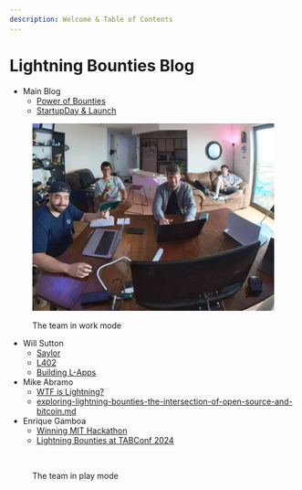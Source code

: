 ```yaml
---
description: Welcome & Table of Contents
---
```


# Lightning Bounties Blog

* Main Blog
  * [Power of Bounties](the-power-of-bounties-in-innovation-a-historical-and-modern-perspective.md)
  * [StartupDay & Launch](https://blog.lightningbounties.com/lightning-bounties-recap-of-pleblabs-startup-day-2024-cmdx)

<figure><img src=".gitbook/assets/image (7).png" alt=""><figcaption><p>The team in work mode</p></figcaption></figure>

* Will Sutton
  * [Saylor](blog-post-1/thoughts-on-saylor.md)
  * [L402](blog-post-1/thoughts-on-l402.md)
  * [Building L-Apps](blog-post-1/l-apps-and-building.md)
* Mike Abramo
  * [WTF is Lightning?](mike-abramo/wtf-if-lightning-network.md)
  * [exploring-lightning-bounties-the-intersection-of-open-source-and-bitcoin.md](mike-abramo/exploring-lightning-bounties-the-intersection-of-open-source-and-bitcoin.md "mention")
* Enrique Gamboa
  * [Winning MIT Hackathon](enrique-gamboa/winning-the-mit-hackathon-2024.md)
  * [Lightning Bounties at TABConf 2024](enrique-gamboa/lightning-bounties-at-tabconf-2024-a-four-day-adventure-into-the-heart-of-bitcoin-innovation.md)

<figure><img src=".gitbook/assets/image (8).png" alt=""><figcaption><p>The team in play mode</p></figcaption></figure>
